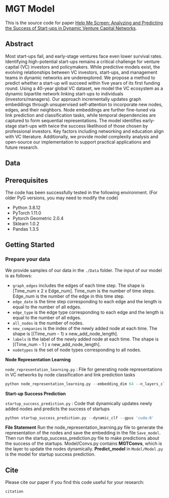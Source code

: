 # MGT Model

This is the source code for paper [Help Me Screen: Analyzing and Predicting the Success of Start-ups in Dynamic Venture Capital Networks](xxx).

## Abstract
Most start-ups fail, and early-stage ventures face even lower survival rates. Identifying high-potential start-ups remains a critical challenge for venture capital (VC) investors and policymakers. While predictive models exist, the evolving relationships between VC investors, start-ups, and management teams in dynamic networks are underexplored. We propose a method to predict whether a start-up will succeed within five years of its first funding round. Using a 40-year global VC dataset, we model the VC ecosystem as a dynamic bipartite network linking start-ups to individuals (investors/managers). Our approach incrementally updates graph embeddings through unsupervised self-attention to incorporate new nodes, edges, and their neighbors. Node embeddings are further fine-tuned via link prediction and classification tasks, while temporal dependencies are captured to form sequential representations. The model identifies early-stage start-ups with twice the success likelihood of those chosen by professional investors. Key factors including networking and education align with VC literature. Additionally, we provide model complexity analysis and open-source our implementation to support practical applications and future research.

## Data

## Prerequisites
The code has been successfully tested in the following environment. (For older PyG versions, you may need to modify the code)
- Python 3.8.12
- PyTorch 1.11.0
- Pytorch Geometric 2.0.4
- Sklearn 1.0.2
- Pandas 1.3.5

## Getting Started

### Prepare your data

We provide samples of our data in the `./Data` folder. The input of our model is as follows:

* `graph_edges` includes the edges of each time step. The shape is [Time_num x 2 x Edge_num]. Time_num is the number of time steps. Edge_num is the number of the edge in this time step.
* `edge_date` is the time step corresponding to each edge and the length is equal to the number of all edges.
* `edge_type` is the edge type corresponding to each edge and the length is equal to the number of all edges.
* `all_nodes` is the number of nodes.
* `new_companies` is the index of the newly added node at each time. The shape is [(Time_num - 1) x new_add_node_length].
* `labels` is the label of the newly added node at each time. The shape is [(Time_num - 1 ) x new_add_node_length].
* `nodetypes` is the set of node types corresponding to all nodes.

**Node Representation Learning**

`node_representation_learning.py` : File for generating node representations in VC networks by node classification and link prediction tasks

```python
python node_representation_learning.py --embedding_dim 64 --n_layers_clf 3 --train_embed --loss_type 'LPNC'
```

**Start-up Success Prediction**

`startup_success_prediction.py` : Code that dynamically updates newly added nodes and predicts the success of startups

```python
python startup_success_prediction.py --dynamic_clf --gpus 'cuda:0'
```

**File Statement**
Run the node_representation_learning.py file to generate the representation of the nodes and save the embedding in the file `Save_model`. Then run the startup_success_prediction.py file to make predictions about the success of the startups.
Model/Convs.py contains **MGTConvs**, which is the layer to update the nodes dynamically. **Predict_model** in `Model/Model.py` is the model for startup success prediction.

## Cite

Please cite our paper if you find this code useful for your research:

```
citation
```


